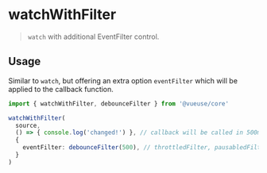 # watchWithFilter

> `watch` with additional EventFilter control.

## Usage

Similar to `watch`, but offering an extra option `eventFilter` which will be applied to the callback function.

```ts
import { watchWithFilter, debounceFilter } from '@vueuse/core'

watchWithFilter(
  source,
  () => { console.log('changed!') }, // callback will be called in 500ms debounced manner 
  {
    eventFilter: debounceFilter(500), // throttledFilter, pausabledFilter or custom filters
  }
)
```
